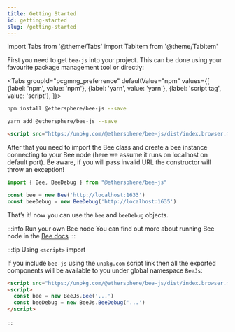 ```yaml
---
title: Getting Started
id: getting-started
slug: /getting-started
---
```


import Tabs from '@theme/Tabs'
import TabItem from '@theme/TabItem'

First you need to get `bee-js` into your project. This can be done using your favourite package management tool or directly:

<Tabs
  groupId="pcgmng_preferrence"
  defaultValue="npm"
  values={[
    {label: 'npm', value: 'npm'},
    {label: 'yarn', value: 'yarn'},
    {label: 'script tag', value: 'script'},
  ]}>
  <TabItem value="npm">

```sh
npm install @ethersphere/bee-js --save
```

  </TabItem>
  <TabItem value="yarn">

```sh
yarn add @ethersphere/bee-js --save
```

  </TabItem>
  <TabItem value="script">

```html
<script src="https://unpkg.com/@ethersphere/bee-js/dist/index.browser.min.js"></script>
```

  </TabItem>
</Tabs>

After that you need to import the Bee class and create a bee instance connecting to your Bee node (here we assume it runs on localhost on default port).
Be aware, if you will pass invalid URL the constructor will throw an exception!

```js
import { Bee, BeeDebug } from "@ethersphere/bee-js"

const bee = new Bee('http://localhost:1633')
const beeDebug = new BeeDebug('http://localhost:1635')
```

That’s it! now you can use the `bee` and `beeDebug` objects.

:::info Run your own Bee node
You can find out more about running Bee node in the [Bee docs](https://docs.ethswarm.org/docs/installation/quick-start)
:::

:::tip Using `<script>` import

If you include `bee-js` using the `unpkg.com` script link then all the exported components will be available to you
under global namespace `BeeJs`:

```html
<script src="https://unpkg.com/@ethersphere/bee-js/dist/index.browser.min.js"></script>
<script>
  const bee = new BeeJs.Bee('...')
  const beeDebug = new BeeJs.BeeDebug('...')
</script>
```
:::
